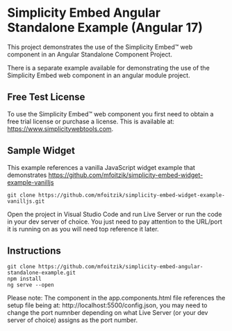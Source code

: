 # Simplicity Embed Angular Standalone Example (Angular 17)

This project demonstrates the use of the Simplicity Embed&trade; web component in an Angular Standalone Component Project.

There is a separate example available for demonstrating the use of the Simplicity Embed web component in an angular module project.

## Free Test License
To use the Simplicity Embed&trade; web component you first need to obtain a free trial license or purchase a license. This is available at: https://www.simplicitywebtools.com.

## Sample Widget
This example references a vanilla JavaScript widget example that demonstrates 
https://github.com/mfoitzik/simplicity-embed-widget-example-vanilljs
```
git clone https://github.com/mfoitzik/simplicity-embed-widget-example-vanilljs.git
```
Open the project in Visual Studio Code and run Live Server or run the code in your dev server of choice. You just need to pay attention to the URL/port it is running on as you will need top reference it later.

## Instructions
```
git clone https://github.com/mfoitzik/simplicity-embed-angular-standalone-example.git
npm install
ng serve --open
```

Please note: The <simplicity-embed> component in the app.components.html file references the setup file being at: http://localhost:5500/config.json, you may need to change the port numnber depending on what Live Server (or your dev server of choice) assigns as the port number.
